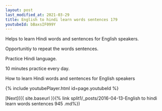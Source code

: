 ```yaml
---
layout: post
last_modified_at: 2021-03-29
title: English to hindi learn words sentences 179 
youtubeId: bBaxsIF099Y
---
```

 
 
Helps to learn Hindi words and sentences for English speakers.

Opportunitiy to repeat the words sentences. 

Practice Hindi language. 
 
10 minutes practice every day. 
 
How to learn Hindi words and sentences for English speakers 
 
{% include youtubePlayer.html id=page.youtubeId %}
 
 
[Next]({{ site.baseurl }}{% link  split1/_posts/2016-04-13-English to hindi learn words sentences 945 .md%})
 
